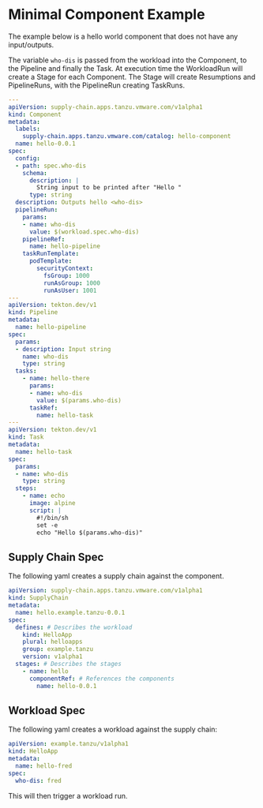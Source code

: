 # Minimal Component Example

The example below is a hello world component that does not have any input/outputs.

The variable `who-dis` is passed from the workload into the Component, to the Pipeline and finally the Task. At execution time the WorkloadRun will create a Stage for each Component. The Stage will create Resumptions and PipelineRuns, with the PipelineRun creating TaskRuns.

```yaml
---
apiVersion: supply-chain.apps.tanzu.vmware.com/v1alpha1
kind: Component
metadata:
  labels:
    supply-chain.apps.tanzu.vmware.com/catalog: hello-component
  name: hello-0.0.1
spec:
  config:
  - path: spec.who-dis
    schema:
      description: |
        String input to be printed after "Hello "
      type: string
  description: Outputs hello <who-dis>
  pipelineRun:
    params:
    - name: who-dis
      value: $(workload.spec.who-dis)
    pipelineRef:
      name: hello-pipeline
    taskRunTemplate:
      podTemplate:
        securityContext:
          fsGroup: 1000
          runAsGroup: 1000
          runAsUser: 1001
---
apiVersion: tekton.dev/v1
kind: Pipeline
metadata:
  name: hello-pipeline
spec:
  params:
  - description: Input string
    name: who-dis
    type: string
  tasks:
    - name: hello-there
      params:
      - name: who-dis
        value: $(params.who-dis)
      taskRef:
        name: hello-task
---
apiVersion: tekton.dev/v1
kind: Task
metadata:
  name: hello-task
spec:
  params:
  - name: who-dis
    type: string
  steps:
    - name: echo
      image: alpine
      script: |
        #!/bin/sh
        set -e
        echo "Hello $(params.who-dis)"
```

## Supply Chain Spec

The following yaml creates a supply chain against the component.

```yaml
apiVersion: supply-chain.apps.tanzu.vmware.com/v1alpha1
kind: SupplyChain
metadata:
  name: hello.example.tanzu-0.0.1
spec:
  defines: # Describes the workload
    kind: HelloApp
    plural: helloapps
    group: example.tanzu
    version: v1alpha1
  stages: # Describes the stages
    - name: hello
      componentRef: # References the components
        name: hello-0.0.1
```

## Workload Spec

The following yaml creates a workload against the supply chain:

```yaml
apiVersion: example.tanzu/v1alpha1
kind: HelloApp
metadata:
  name: hello-fred
spec:
  who-dis: fred
```

This will then trigger a workload run.